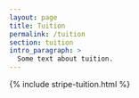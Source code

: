 ```yaml
---
layout: page
title: Tuition
permalink: /tuition
section: tuition
intro_paragraph: >
  Some text about tuition.
---
```


{% include stripe-tuition.html %}
